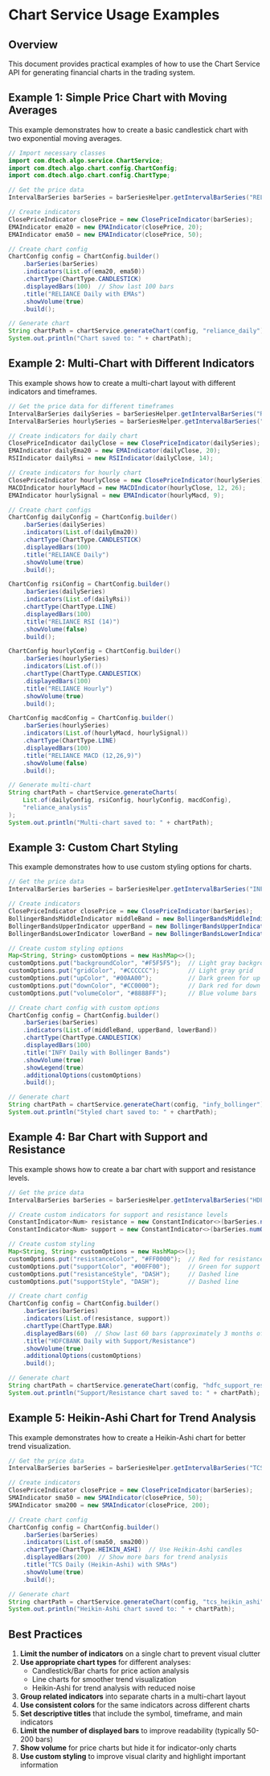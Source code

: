 # Chart Service Usage Examples

## Overview

This document provides practical examples of how to use the Chart Service API for generating financial charts in the trading system.

## Example 1: Simple Price Chart with Moving Averages

This example demonstrates how to create a basic candlestick chart with two exponential moving averages.

```java
// Import necessary classes
import com.dtech.algo.service.ChartService;
import com.dtech.algo.chart.config.ChartConfig;
import com.dtech.algo.chart.config.ChartType;

// Get the price data
IntervalBarSeries barSeries = barSeriesHelper.getIntervalBarSeries("RELIANCE", "DAY");

// Create indicators
ClosePriceIndicator closePrice = new ClosePriceIndicator(barSeries);
EMAIndicator ema20 = new EMAIndicator(closePrice, 20);
EMAIndicator ema50 = new EMAIndicator(closePrice, 50);

// Create chart config
ChartConfig config = ChartConfig.builder()
    .barSeries(barSeries)
    .indicators(List.of(ema20, ema50))
    .chartType(ChartType.CANDLESTICK)
    .displayedBars(100)  // Show last 100 bars
    .title("RELIANCE Daily with EMAs")
    .showVolume(true)
    .build();

// Generate chart
String chartPath = chartService.generateChart(config, "reliance_daily");
System.out.println("Chart saved to: " + chartPath);
```

## Example 2: Multi-Chart with Different Indicators

This example shows how to create a multi-chart layout with different indicators and timeframes.

```java
// Get the price data for different timeframes
IntervalBarSeries dailySeries = barSeriesHelper.getIntervalBarSeries("RELIANCE", "DAY");
IntervalBarSeries hourlySeries = barSeriesHelper.getIntervalBarSeries("RELIANCE", "HOUR");

// Create indicators for daily chart
ClosePriceIndicator dailyClose = new ClosePriceIndicator(dailySeries);
EMAIndicator dailyEma20 = new EMAIndicator(dailyClose, 20);
RSIIndicator dailyRsi = new RSIIndicator(dailyClose, 14);

// Create indicators for hourly chart
ClosePriceIndicator hourlyClose = new ClosePriceIndicator(hourlySeries);
MACDIndicator hourlyMacd = new MACDIndicator(hourlyClose, 12, 26);
EMAIndicator hourlySignal = new EMAIndicator(hourlyMacd, 9);

// Create chart configs
ChartConfig dailyConfig = ChartConfig.builder()
    .barSeries(dailySeries)
    .indicators(List.of(dailyEma20))
    .chartType(ChartType.CANDLESTICK)
    .displayedBars(100)
    .title("RELIANCE Daily")
    .showVolume(true)
    .build();

ChartConfig rsiConfig = ChartConfig.builder()
    .barSeries(dailySeries)
    .indicators(List.of(dailyRsi))
    .chartType(ChartType.LINE)
    .displayedBars(100)
    .title("RELIANCE RSI (14)")
    .showVolume(false)
    .build();

ChartConfig hourlyConfig = ChartConfig.builder()
    .barSeries(hourlySeries)
    .indicators(List.of())
    .chartType(ChartType.CANDLESTICK)
    .displayedBars(100)
    .title("RELIANCE Hourly")
    .showVolume(true)
    .build();

ChartConfig macdConfig = ChartConfig.builder()
    .barSeries(hourlySeries)
    .indicators(List.of(hourlyMacd, hourlySignal))
    .chartType(ChartType.LINE)
    .displayedBars(100)
    .title("RELIANCE MACD (12,26,9)")
    .showVolume(false)
    .build();

// Generate multi-chart
String chartPath = chartService.generateCharts(
    List.of(dailyConfig, rsiConfig, hourlyConfig, macdConfig),
    "reliance_analysis"
);
System.out.println("Multi-chart saved to: " + chartPath);
```

## Example 3: Custom Chart Styling

This example demonstrates how to use custom styling options for charts.

```java
// Get the price data
IntervalBarSeries barSeries = barSeriesHelper.getIntervalBarSeries("INFY", "DAY");

// Create indicators
ClosePriceIndicator closePrice = new ClosePriceIndicator(barSeries);
BollingerBandsMiddleIndicator middleBand = new BollingerBandsMiddleIndicator(new SMAIndicator(closePrice, 20));
BollingerBandsUpperIndicator upperBand = new BollingerBandsUpperIndicator(middleBand, new StandardDeviationIndicator(closePrice, 20), 2);
BollingerBandsLowerIndicator lowerBand = new BollingerBandsLowerIndicator(middleBand, new StandardDeviationIndicator(closePrice, 20), 2);

// Create custom styling options
Map<String, String> customOptions = new HashMap<>();
customOptions.put("backgroundColor", "#F5F5F5");  // Light gray background
customOptions.put("gridColor", "#CCCCCC");        // Light gray grid
customOptions.put("upColor", "#00AA00");          // Dark green for up candles
customOptions.put("downColor", "#CC0000");        // Dark red for down candles
customOptions.put("volumeColor", "#8888FF");      // Blue volume bars

// Create chart config with custom options
ChartConfig config = ChartConfig.builder()
    .barSeries(barSeries)
    .indicators(List.of(middleBand, upperBand, lowerBand))
    .chartType(ChartType.CANDLESTICK)
    .displayedBars(100)
    .title("INFY Daily with Bollinger Bands")
    .showVolume(true)
    .showLegend(true)
    .additionalOptions(customOptions)
    .build();

// Generate chart
String chartPath = chartService.generateChart(config, "infy_bollinger");
System.out.println("Styled chart saved to: " + chartPath);
```

## Example 4: Bar Chart with Support and Resistance

This example shows how to create a bar chart with support and resistance levels.

```java
// Get the price data
IntervalBarSeries barSeries = barSeriesHelper.getIntervalBarSeries("HDFCBANK", "DAY");

// Create custom indicators for support and resistance levels
ConstantIndicator<Num> resistance = new ConstantIndicator<>(barSeries.numOf(1650.0));
ConstantIndicator<Num> support = new ConstantIndicator<>(barSeries.numOf(1550.0));

// Create custom styling
Map<String, String> customOptions = new HashMap<>();
customOptions.put("resistanceColor", "#FF0000");  // Red for resistance
customOptions.put("supportColor", "#00FF00");     // Green for support
customOptions.put("resistanceStyle", "DASH");     // Dashed line
customOptions.put("supportStyle", "DASH");        // Dashed line

// Create chart config
ChartConfig config = ChartConfig.builder()
    .barSeries(barSeries)
    .indicators(List.of(resistance, support))
    .chartType(ChartType.BAR)
    .displayedBars(60)  // Show last 60 bars (approximately 3 months of trading days)
    .title("HDFCBANK Daily with Support/Resistance")
    .showVolume(true)
    .additionalOptions(customOptions)
    .build();

// Generate chart
String chartPath = chartService.generateChart(config, "hdfc_support_resistance");
System.out.println("Support/Resistance chart saved to: " + chartPath);
```

## Example 5: Heikin-Ashi Chart for Trend Analysis

This example demonstrates how to create a Heikin-Ashi chart for better trend visualization.

```java
// Get the price data
IntervalBarSeries barSeries = barSeriesHelper.getIntervalBarSeries("TCS", "DAY");

// Create indicators
ClosePriceIndicator closePrice = new ClosePriceIndicator(barSeries);
SMAIndicator sma50 = new SMAIndicator(closePrice, 50);
SMAIndicator sma200 = new SMAIndicator(closePrice, 200);

// Create chart config
ChartConfig config = ChartConfig.builder()
    .barSeries(barSeries)
    .indicators(List.of(sma50, sma200))
    .chartType(ChartType.HEIKIN_ASHI)  // Use Heikin-Ashi candles
    .displayedBars(200)  // Show more bars for trend analysis
    .title("TCS Daily (Heikin-Ashi) with SMAs")
    .showVolume(true)
    .build();

// Generate chart
String chartPath = chartService.generateChart(config, "tcs_heikin_ashi");
System.out.println("Heikin-Ashi chart saved to: " + chartPath);
```

## Best Practices

1. **Limit the number of indicators** on a single chart to prevent visual clutter
2. **Use appropriate chart types** for different analyses:
   - Candlestick/Bar charts for price action analysis
   - Line charts for smoother trend visualization
   - Heikin-Ashi for trend analysis with reduced noise
3. **Group related indicators** into separate charts in a multi-chart layout
4. **Use consistent colors** for the same indicators across different charts
5. **Set descriptive titles** that include the symbol, timeframe, and main indicators
6. **Limit the number of displayed bars** to improve readability (typically 50-200 bars)
7. **Show volume** for price charts but hide it for indicator-only charts
8. **Use custom styling** to improve visual clarity and highlight important information
